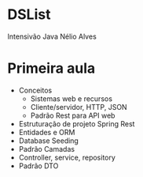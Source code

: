 # DSList
Intensivão Java Nélio Alves

# Primeira aula

- Conceitos
   -  Sistemas web e recursos
   -  Cliente/servidor, HTTP, JSON
   -  Padrão Rest para API web
- Estruturação de projeto Spring Rest
- Entidades e ORM
- Database Seeding
- Padrão Camadas
- Controller, service, repository
- Padrão DTO
